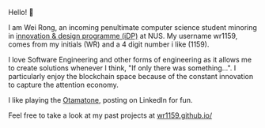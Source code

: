 Hello! 👋

I am Wei Rong, an incoming penultimate computer science student minoring in [innovation & design programme (iDP)](https://cde.nus.edu.sg/edic/idp/) at NUS. My username wr1159, comes from my initials (WR) and a 4 digit number i like (1159).

I love Software Engineering and other forms of engineering as it allows me to create solutions whenever I think, "If only there was something...".  I particularly enjoy the blockchain space because of the constant innovation to capture the attention economy. 

I like playing the [Otamatone](https://otamatone.com/), posting on LinkedIn for fun. 

Feel free to take a look at my past projects at [wr1159.github.io/](https://wr1159.github.io/)
<!--
**wr1159/wr1159** is a ✨ _special_ ✨ repository because its `README.md` (this file) appears on your GitHub profile.

Here are some ideas to get you started:

- 🔭 I’m currently working on ...
- 🌱 I’m currently learning ...
- 👯 I’m looking to collaborate on ...
- 🤔 I’m looking for help with ...
- 💬 Ask me about ...
- 📫 How to reach me: ...
- 😄 Pronouns: ...
- ⚡ Fun fact: ...
-->
